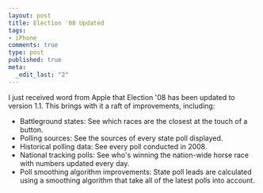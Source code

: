 ```yaml
--- 
layout: post
title: Election '08 Updated
tags: 
- iPhone
comments: true
type: post
published: true
meta: 
  _edit_last: "2"
---
```

I just received word from Apple that Election '08 has been updated to version 1.1. This brings with it a raft of improvements, including:
<ul>
	<li>Battleground states: See which races are the closest at the touch of a button.</li>
	<li>Polling sources: See the sources of every state poll displayed.</li>
	<li>Historical polling data: See every poll conducted in 2008.</li>
	<li>National tracking polls: See who's winning the nation-wide horse race with numbers updated every day.</li>
	<li>Poll smoothing algorithm improvements: State poll leads are calculated using a smoothing algorithm that take all of the latest polls into account.</li>
</ul>

